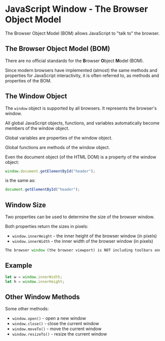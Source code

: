 # JavaScript Window - The Browser Object Model
The Browser Object Model (BOM) allows JavaScript to "talk to" the browser.

## The Browser Object Model (BOM)
There are no official standards for the **B**rowser **O**bject **M**odel (BOM).

Since modern browsers have implemented (almost) the same methods and properties for JavaScript interactivity, it is often referred to, as methods and properties of the BOM.

## The Window Object
The `window` object is supported by all browsers. It represents the browser's window.

All global JavaScript objects, functions, and variables automatically become members of the window object.

Global variables are properties of the window object.

Global functions are methods of the window object.

Even the document object (of the HTML DOM) is a property of the window object:
```js
window.document.getElementById("header");
```

is the same as:
```js
document.getElementById("header");
```


## Window Size
Two properties can be used to determine the size of the browser window.

Both properties return the sizes in pixels:

* `window.innerHeight` - the inner height of the browser window (in pixels)
* `window.innerWidth` - the inner width of the browser window (in pixels)

```js
The browser window (the browser viewport) is NOT including toolbars and scrollbars.
```


## Example
```js
let w = window.innerWidth;
let h = window.innerHeight;
```


## Other Window Methods
Some other methods:

* `window.open()` - open a new window
* `window.close()` - close the current window
* `window.moveTo()` - move the current window
* `window.resizeTo()` - resize the current window